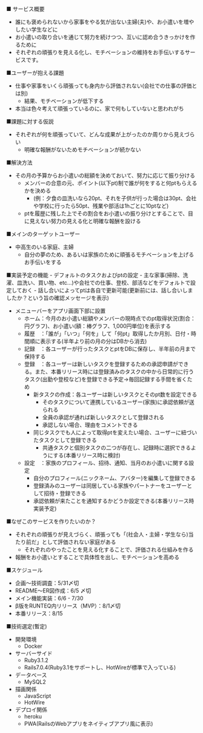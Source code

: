 ■ サービス概要
- 誰にも褒められないから家事をやる気が出ない主婦(夫)や、お小遣いを増やしたい学生などに
- お小遣いの取り合いを通じて努力を続けつつ、互いに認め合うきっかけを作るために
- それぞれの頑張りを見える化し、モチベーションの維持をお手伝いするサービスです。

■ユーザーが抱える課題
- 仕事や家事をいくら頑張っても身内から評価されない(会社での仕事の評価とは別)
  - 結果、モチベーションが低下する
- 本当は色々考えて頑張っているのに、家で何もしていないと思われがち

■課題に対する仮説
- それぞれが何を頑張っていて、どんな成果が上がったのか周りから見えづらい
  - 明確な報酬がないためモチベーションが続かない

■解決方法
- その月の予算からお小遣いの総額を決めておいて、努力に応じて振り分ける
  - メンバーの合意の元、ポイント(以下pt)制で誰が何をすると何ptもらえるかを決める
    - (例：夕食の皿洗いなら20pt、それを子供が行った場合は30pt、会社や学校に行ったら50pt、残業や部活は1hごとに10ptなど)
  - ptを履歴に残した上でその割合をお小遣いの振り分けとすることで、目に見えない努力の見える化と明確な報酬を設ける

■メインのターゲットユーザー
- 中高生のいる家庭、主婦
  - 自分の夢のため、あるいは家族のために頑張るモチベーションを上げるお手伝いをする

■実装予定の機能
    - デフォルトのタスクおよびptの設定
      - 主な家事(掃除、洗濯、皿洗い、買い物、etc...)や会社での仕事、登校、部活などをデフォルトで設定しておく
      - 話し合いによってptは各自で更新可能(更新前には、話し合いしましたか？という旨の確認メッセージを表示)

- メニューバーをアプリ画面下部に設置
    - ホーム：今月のお小遣い総額やメンバーの現時点でのpt取得状況(割合：円グラフ)、お小遣い(額：棒グラフ、1,000円単位)を表示する
    - 履歴　：「誰が」「いつ」「何を」して「何pt」取得したか月別、日付・時間順に表示する(半年より前の月の分はDBから消去)
    - 記録　：各ユーザーが行ったタスクとptをDBに保存し、半年前の月まで保持する
    - 登録　：各ユーザーは新しいタスクを登録するための承認申請ができる。また、本番リリース時には登録済みのタスクの中から日常的に行うタスク(出勤や登校など)を登録できる予定→毎回記録する手間を省くため
      - 新タスクの作成：各ユーザーは新しいタスクとそのpt数を設定できる
        - そのタスクについて連携しているユーザー(家族)に承認依頼が送られる
        - 全員の承認が通れば新しいタスクとして登録される
        - 承認しない場合、理由をコメントできる
      - 同じタスクでも人によって取得ptを変えたい場合、ユーザーに紐づいたタスクとして登録できる
        - 共通タスクと個別タスクの二つが存在し、記録時に選択できるようにする(本番リリース時に検討)
    - 設定　：家族のプロフィール、招待、通知、当月のお小遣いに関する設定
      - 自分のプロフィール(ニックネーム、アバター)を編集して登録できる
      - 登録済みのユーザーは同居している家族やパートナーをユーザーとして招待・登録できる
      - 承認依頼が来たことを通知するかどうか設定できる(本番リリース時実装予定)

■なぜこのサービスを作りたいのか？
- それぞれの頑張りが見えづらく、頑張っても「(社会人・主婦・学生なら)当たり前だ」として評価されない家庭がある
  - それぞれのやったことを見える化することで、評価される仕組みを作る
- 報酬をお小遣いとすることで具体性を出し、モチベーションを高める

■スケジュール
- 企画〜技術調査：5/31〆切
- README〜ER図作成：6/5 〆切
- メイン機能実装：6/6 - 7/30
- β版をRUNTEQ内リリース（MVP）：8/1〆切
- 本番リリース：8/15

■技術選定(暫定)
- 開発環境
  - Docker
- サーバーサイド
  - Ruby3.1.2
  - Rails7.0.4(Ruby3.1をサポートし、HotWireが標準で入っている)
- データベース
  - MySQL2
- 描画関係
  - JavaScript
  - HotWire
- デプロイ関係
  - heroku
  - PWA(RailsのWebアプリをネイティブアプリ風に表示)
